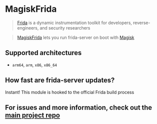 # MagiskFrida
> [Frida](https://frida.re) is a dynamic instrumentation toolkit for developers, reverse-engineers, and security researchers

> [MagiskFrida](https://github.com/ViRb3/magisk-frida) lets you run frida-server on boot with [Magisk](https://github.com/topjohnwu/Magisk)

## Supported architectures
- `arm64`, `arm`, `x86`, `x86_64`

## How fast are frida-server updates?
Instant! This module is hooked to the official Frida build process

## For issues and more information, check out the [main project repo](https://github.com/ViRb3/magisk-frida)